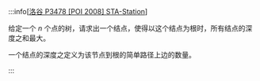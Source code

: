 :::info[[洛谷 P3478 [POI 2008] STA-Station](https://www.luogu.com.cn/problem/P3478)]

给定一个 $n$ 个点的树，请求出一个结点，使得以这个结点为根时，所有结点的深度之和最大。

一个结点的深度之定义为该节点到根的简单路径上边的数量。

:::
